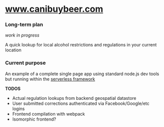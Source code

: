 # www.canibuybeer.com

### Long-term plan

_*work in progress*_

A quick lookup for local alcohol restrictions and regulations in
your current location

### Current purpose

An example of a complete single page app using standard node.js dev tools but running
within the [serverless framework](https://serverless.com/)

__TODOS__

* Actual regulation lookups from backend geospatial datastore
* User submitted corrections authenticated via Facebook/Google/etc logins
* Frontend compilation with webpack
* Isomorphic frontend?
